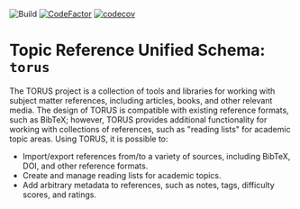 ![Build](https://github.com/JWKennington/torus/actions/workflows/build.yml/badge.svg)
[![CodeFactor](https://www.codefactor.io/repository/github/jwkennington/torus/badge)](https://www.codefactor.io/repository/github/jwkennington/torus)
[![codecov](https://codecov.io/gh/JWKennington/torus/graph/badge.svg?token=s3uaJfzV0q)](https://codecov.io/gh/JWKennington/torus)


# Topic Reference Unified Schema: `torus`

The TORUS project is a collection of tools and libraries for working with subject matter references, including articles,
books, and other relevant media. The design of TORUS is compatible with existing reference formats, such as BibTeX; however,
TORUS provides additional functionality for working with collections of references, such as "reading lists" for academic
topic areas. Using TORUS, it is possible to:

- Import/export references from/to a variety of sources, including BibTeX, DOI, and other reference formats.
- Create and manage reading lists for academic topics.
- Add arbitrary metadata to references, such as notes, tags, difficulty scores, and ratings.

